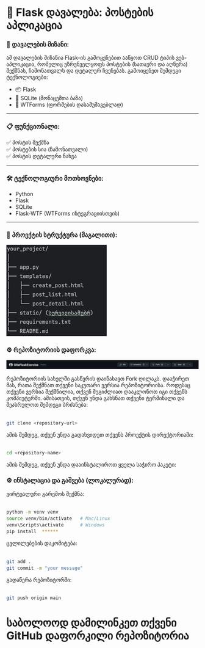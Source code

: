 # 📝 Flask დავალება: პოსტების აპლიკაცია

### 🎯 დავალების მიზანი:

ამ დავალების მიზანია Flask-ის გამოყენებით ააწყოთ CRUD ტიპის ვებ-აპლიკაცია, 
რომელიც უზრუნველყოფს პოსტების (სათაური და აღწერა) შექმნას, ჩამონათვალს და დეტალურ ჩვენებას. 
გამოიყენეთ შემდეგი ტექნოლოგიები:

- 📦 Flask
- 💾 SQLite (მონაცემთა ბაზა)
- 🧾 WTForms (ფორმების დასამუშავებლად)

---

### 📋 ფუნქციონალი:

✅ პოსტის შექმნა  
✅ პოსტების სია (ჩამონათვალი)  
✅ პოსტის დეტალური ნახვა

---

### 🛠️ ტექნოლოგიური მოთხოვნები:

- Python
- Flask
- SQLite
- Flask-WTF (WTForms ინტეგრაციისთვის)

---

### 📁 პროექტის სტრუქტურა (მაგალითი):
![img.png](img.png)


### ⚙️ რეპოზიტორიის დაფორკვა:

![img_1.png](img_1.png)

რეპოზიტორიის სახელში გასწვრის  დაინახავთ Fork ღილაკს. დააჭირეთ მას, 
რათა შექმნათ თქვენი საკუთარი ვერსია რეპოზიტორიისა. როდესაც თქვენი ვერსია შექმნილია,
თქვენ შეგიძლიათ დააკლონოთ იგი თქვენს კომპიუტერში. ამისათვის,
თქვენ უნდა გახსნათ თქვენი ტერმინალი და შეასრულოთ შემდეგი ბრძანება:

```bash

git clone <repository-url>
```
ამის შემდეგ, თქვენ უნდა გადახვიდეთ თქვენს პროექტის დირექტორიაში:

```bash

cd <repository-name>
```
ამის შემდეგ, თქვენ უნდა დააინსტალიროთ ყველა საჭირო პაკეტი:

### ⚙️ ინსტალაცია და გაშვება (ლოკალურად):

ვირტუალური გარემოს შექმნა:

```bash

python -m venv venv
source venv/bin/activate   # Mac/Linux
venv\Scripts\activate      # Windows
pip install  ******
```

ცვლილებების დაკომიტება:

```bash

git add .
git commit -m "your message"
```
გადაწერა რეპოზიტორში:

```bash

git push origin main
```

# **საბოლოოდ დამილინკეთ თქვენი GitHub დაფორკილი რეპოზიტორია**


